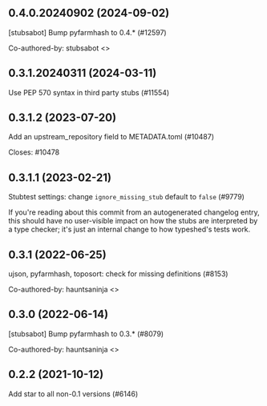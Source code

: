 ## 0.4.0.20240902 (2024-09-02)

[stubsabot] Bump pyfarmhash to 0.4.* (#12597)

Co-authored-by: stubsabot <>

## 0.3.1.20240311 (2024-03-11)

Use PEP 570 syntax in third party stubs (#11554)

## 0.3.1.2 (2023-07-20)

Add an upstream_repository field to METADATA.toml (#10487)

Closes: #10478

## 0.3.1.1 (2023-02-21)

Stubtest settings: change `ignore_missing_stub` default to `false` (#9779)

If you're reading about this commit from an autogenerated changelog entry, this should have no user-visible impact on how the stubs are interpreted by a type checker; it's just an internal change to how typeshed's tests work.

## 0.3.1 (2022-06-25)

ujson, pyfarmhash, toposort: check for missing definitions (#8153)

Co-authored-by: hauntsaninja <>

## 0.3.0 (2022-06-14)

[stubsabot] Bump pyfarmhash to 0.3.* (#8079)

Co-authored-by: hauntsaninja <>

## 0.2.2 (2021-10-12)

Add star to all non-0.1 versions (#6146)

